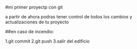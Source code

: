 #mi primer proyectp con git

a  partir de ahora podras tener control de todos los cambios y actualizaciones de tu proyecto

##en caso de incendio:

1.git commit
2.git push
3.salir del edificio
